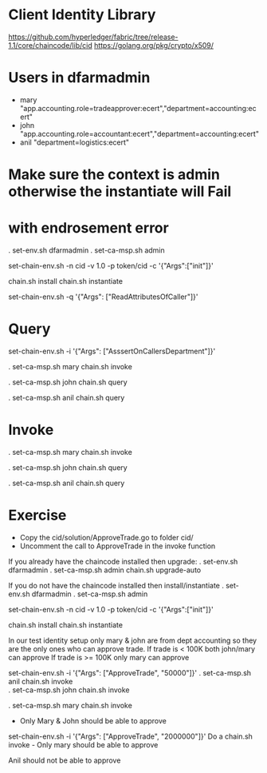 Client Identity Library
=======================
https://github.com/hyperledger/fabric/tree/release-1.1/core/chaincode/lib/cid
https://golang.org/pkg/crypto/x509/

Users in dfarmadmin
=============
- mary
"app.accounting.role=tradeapprover:ecert","department=accounting:ecert"
- john
"app.accounting.role=accountant:ecert","department=accounting:ecert"
- anil
"department=logistics:ecert"

# Make sure the context is admin otherwise the instantiate will Fail
# with endrosement error
. set-env.sh dfarmadmin
. set-ca-msp.sh admin

set-chain-env.sh -n cid -v 1.0  -p token/cid -c '{"Args":["init"]}'

chain.sh install
chain.sh instantiate

set-chain-env.sh  -q '{"Args": ["ReadAttributesOfCaller"]}'


Query
=====

set-chain-env.sh  -i '{"Args": ["AsssertOnCallersDepartment"]}'

. set-ca-msp.sh  mary
chain.sh invoke

. set-ca-msp.sh  john
chain.sh query

. set-ca-msp.sh  anil
chain.sh query

Invoke
======
. set-ca-msp.sh  mary
chain.sh invoke

. set-ca-msp.sh  john
chain.sh query

. set-ca-msp.sh  anil
chain.sh query

Exercise
========

+ Copy the cid/solution/ApproveTrade.go to folder cid/
+ Uncomment the call to ApproveTrade in the invoke function

If you already have the chaincode installed then upgrade:
. set-env.sh dfarmadmin
. set-ca-msp.sh admin
chain.sh   upgrade-auto

If you do not have the chaincode installed then install/instantiate
. set-env.sh dfarmadmin
. set-ca-msp.sh admin

set-chain-env.sh -n cid -v 1.0  -p token/cid -c '{"Args":["init"]}'

chain.sh install
chain.sh instantiate


In our test identity setup only mary & john are from dept accounting
so they are the only ones who can approve trade.
If trade is < 100K both john/mary can approve
If trade is >= 100K only mary can approve

set-chain-env.sh  -i '{"Args": ["ApproveTrade", "50000"]}'
. set-ca-msp.sh anil
chain.sh invoke   
. set-ca-msp.sh john
chain.sh invoke   

. set-ca-msp.sh mary
chain.sh invoke 

- Only Mary & John should be able to approve

set-chain-env.sh  -i '{"Args": ["ApproveTrade", "2000000"]}'
Do a chain.sh invoke   - Only mary should be able to approve

Anil should not be able to approve